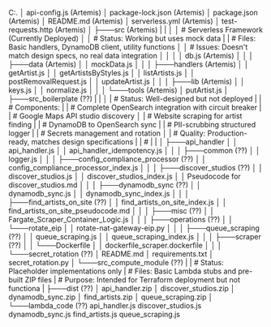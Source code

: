 C:.
│   api-config.js (Artemis)
│   package-lock.json (Artemis)
│   package.json (Artemis)
│   README.md (Artemis)
│   serverless.yml (Artemis)
│   test-requests.http (Artemis)
│
├───src (Artemis)
|   |
│   │ # Serverless Framework (Currently Deployed)
│   │ # Status: Working but uses mock data
|   | # Files: Basic handlers, DynamoDB client, utility functions
│   │ # Issues: Doesn't match design specs, no real data integration
│   │
│   │   db.js (Artemis)
│   │
│   ├───data (Artemis)
│   │       mockData.js 
│   │
│   ├───handlers (Artemis)
│   │       getArtist.js 
│   │       getArtistsByStyles.js 
│   │       listArtists.js
│   │       postRemovalRequest.js 
│   │       updateArtist.js
│   │
│   ├───lib (Artemis)
│   │       keys.js
│   │       normalize.js 
│   │
│   └───tools (Artemis)
│           putArtist.js
│
├───src_boilerplate (??)
|   |
│   | # Status: Well-designed but not deployed
|   | # Components:
|   | # Complete OpenSearch integration with circuit breaker
|   | # Google Maps API studio discovery
│   | # Website scraping for artist finding
|   | # DynamoDB to OpenSearch sync
|   | # PII-scrubbing structured logger
|   | # Secrets management and rotation
│   | # Quality: Production-ready, matches design specifications
|   | #
|   |
│   ├───api_handler
│   │       api_handler.js
│   │       api_handler_idempotency.js
│   │
│   ├───common (??)
│   │       logger.js
│   │
│   ├───config_compliance_processor (??)
│   │       config_compliance_processor_index.js
│   │
│   ├───discover_studios (??)
│   │       discover_studios.js
│   │       discover_studios_index.js
│   │       Pseudocode for discover_studios.md
│   │
│   ├───dynamodb_sync (??)
│   │       dynamodb_sync.js
│   │       dynamodb_sync_index.js
│   │
│   ├───find_artists_on_site (??)
│   │       find_artists_on_site_index.js
│   │       find_artists_on_site_pseudocode.md
│   │
│   ├───misc (??)
│   │       Fargate_Scraper_Container_Logic.js
│   │
│   ├───operations (??)
│   │   └───rotate_eip
│   │           rotate-nat-gateway-eip.py
│   │
│   ├───queue_scraping (??)
│   │       queue_scraping.js
│   │       queue_scraping_index.js
│   │
│   ├───scraper (??)
│   │   └───Dockerfile
│   │           dockerfile_scraper.dockerfile
│   │
│   └───secret_rotation (??)
│           README.md
│           requirements.txt
│           secret_rotation.py
│
└───src_compute_module (??)
    |
    | # Status: Placeholder implementations only
    | # Files: Basic Lambda stubs and pre-built ZIP files
    | # Purpose: Intended for Terraform deployment but not functiona
    | 
    ├───dist (??)
    │       api_handler.zip
    │       discover_studios.zip
    │       dynamodb_sync.zip
    │       find_artists.zip
    │       queue_scraping.zip
    │
    └───lambda_code (??)
            api_handler.js
            discover_studios.js
            dynamodb_sync.js
            find_artists.js
            queue_scraping.js
